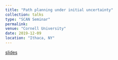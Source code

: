 ```yaml
---
title: "Path planning under initial uncertainty"
collection: talks
type: "SCAN Seminar"
permalink:
venue: "Cornell University"
date: 2019-12-09
location: "Ithaca, NY"
---
```


[slides](/files/2019_SCAN_slides.pdf)
